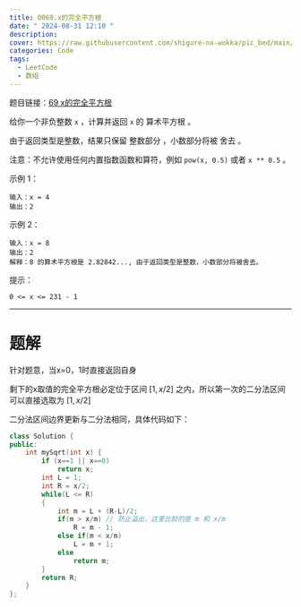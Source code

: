 ```yaml
---
title: 0069.x的完全平方根
date: " 2024-08-31 12:10 "
description: 
cover: https://raw.githubusercontent.com/shigure-no-wokka/pic_bed/main/imgs/family_code.jpg
categories: Code
tags:
  - LeetCode
  - 数组
---
```


题目链接：[69 x的完全平方根](https://leetcode.cn/problems/sqrtx/)

给你一个非负整数 `x` ，计算并返回 `x` 的 算术平方根 。

由于返回类型是整数，结果只保留 整数部分 ，小数部分将被 舍去 。

注意：不允许使用任何内置指数函数和算符，例如 `pow(x, 0.5)` 或者 `x ** 0.5` 。

示例 1：
```
输入：x = 4
输出：2
```

示例 2：
```
输入：x = 8
输出：2
解释：8 的算术平方根是 2.82842..., 由于返回类型是整数，小数部分将被舍去。
 ```

提示：

`0 <= x <= 231 - 1`

<!--more-->

---

# 题解

针对题意，当x=0，1时直接返回自身

剩下的x取值的完全平方根必定位于区间 $[1, x/2]$ 之内，所以第一次的二分法区间可以直接选取为 $[1, x/2]$

二分法区间边界更新与二分法相同，具体代码如下：

```cpp
class Solution {
public:
    int mySqrt(int x) {
        if (x==1 || x==0)
            return x;
        int L = 1;
        int R = x/2;
        while(L <= R)
        {
            int m = L + (R-L)/2;
            if(m > x/m) // 防止溢出，这里比较的是 m 和 x/m
                R = m - 1;
            else if(m < x/m)
                L = m + 1;
            else
                return m;
        }
        return R;
    }
};
```

